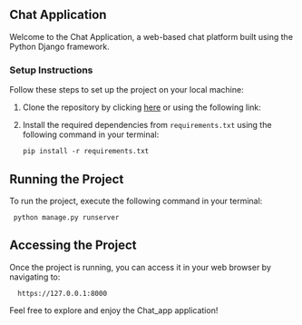 ## Chat Application


Welcome to the Chat Application, a web-based chat platform built using the Python Django framework.

### Setup Instructions

Follow these steps to set up the project on your local machine:

1. Clone the repository by clicking [here](https://github.com/kibetamos/Chat_app/tree/main) or using the following link:

2. Install the required dependencies from `requirements.txt` using the following command in your terminal:
   
       pip install -r requirements.txt

## Running the Project

To run the project, execute the following command in your terminal:


     python manage.py runserver

## Accessing the Project

Once the project is running, you can access it in your web browser by navigating to:

      https://127.0.0.1:8000

Feel free to explore and enjoy the Chat_app application!

